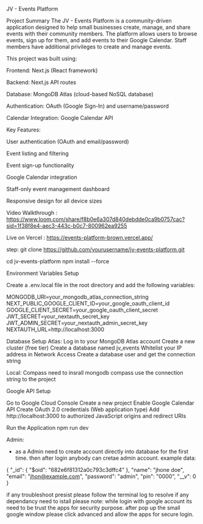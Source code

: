 JV - Events Platform

Project Summary
The JV - Events Platform is a community-driven application designed to help small businesses create, manage, and share events with their community members. The platform allows users to browse events, sign up for them, and add events to their Google Calendar. Staff members have additional privileges to create and manage events.

This project was built using:

Frontend: Next.js (React framework)

Backend: Next.js API routes

Database: MongoDB Atlas (cloud-based NoSQL database)

Authentication: OAuth (Google Sign-In) and username/password

Calendar Integration: Google Calendar API

Key Features:

User authentication (OAuth and email/password)

Event listing and filtering

Event sign-up functionality

Google Calendar integration

Staff-only event management dashboard

Responsive design for all device sizes

Video Walkthrough : https://www.loom.com/share/f8b0e6a307d840debdde0ca9b0757cac?sid=1f38f8e4-aec3-443c-b0c7-800962ea9255

Live on Vercel : https://events-platform-brown.vercel.app/


step:
git clone https://github.com/yourusername/jv-events-platform.git

cd jv-events-platform
npm install --force

Environment Variables Setup

Create a .env.local file in the root directory and add the following variables:

MONGODB_URI=your_mongodb_atlas_connection_string
NEXT_PUBLIC_GOOGLE_CLIENT_ID=your_google_oauth_client_id
GOOGLE_CLIENT_SECRET=your_google_oauth_client_secret
JWT_SECRET=your_nextauth_secret_key
JWT_ADMIN_SECRET=your_nextauth_admin_secret_key
NEXTAUTH_URL=http://localhost:3000

Database Setup
Atlas:
Log in to your MongoDB Atlas account
Create a new cluster (free tier)
Create a database named jv_events
Whitelist your IP address in Network Access
Create a database user and get the connection string

Local: Compass
need to insrall mongodb compass
use the connection string to the project

Google API Setup

Go to Google Cloud Console
Create a new project
Enable Google Calendar API
Create OAuth 2.0 credentials (Web application type)
Add http://localhost:3000 to authorized JavaScript origins and redirect URIs

Run the Application
npm run dev

Admin:
- as a Admin need to create account directly into database for the first time. then after login anybody can cretae admin account.
example data:

{
  "_id": {
    "$oid": "682e6f81312a0c793c3dffc4"
  },
  "name": "jhone doe",
  "email": "jhon@example.com",
  "password": "admin",
  "pin": "0000",
  "__v": 0
}

if any troubleshoot presist please follow the terminal log to resolve if any dependancy need to istall
please note: while login with google account its need to be trust the apps for security purpose. after pop up the small google window please click advanced and allow the apps for secure login.
